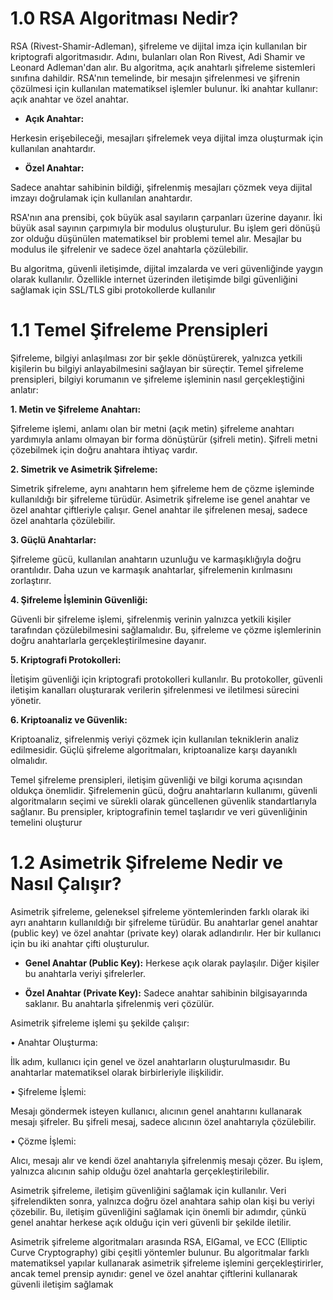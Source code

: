 # 1.0 RSA Algoritması Nedir?

RSA (Rivest-Shamir-Adleman), şifreleme ve dijital imza için kullanılan bir kriptografi 
algoritmasıdır. Adını, bulanları olan Ron Rivest, Adi Shamir ve Leonard Adleman'dan alır. 
Bu algoritma, açık anahtarlı şifreleme sistemleri sınıfına dahildir.
RSA'nın temelinde, bir mesajın şifrelenmesi ve şifrenin çözülmesi için kullanılan 
matematiksel işlemler bulunur. İki anahtar kullanır: açık anahtar ve özel anahtar.

- **Açık Anahtar:**
  
Herkesin erişebileceği, mesajları şifrelemek veya dijital imza oluşturmak için kullanılan 
anahtardır.

- **Özel Anahtar:**
  
Sadece anahtar sahibinin bildiği, şifrelenmiş mesajları çözmek veya dijital imzayı 
doğrulamak için kullanılan anahtardır.

  RSA'nın ana prensibi, çok büyük asal sayıların çarpanları üzerine dayanır. İki büyük asal 
sayının çarpımıyla bir modulus oluşturulur. Bu işlem geri dönüşü zor olduğu düşünülen 
matematiksel bir problemi temel alır. Mesajlar bu modulus ile şifrelenir ve sadece özel 
anahtarla çözülebilir.

  Bu algoritma, güvenli iletişimde, dijital imzalarda ve veri güvenliğinde yaygın olarak 
kullanılır. Özellikle internet üzerinden iletişimde bilgi güvenliğini sağlamak için SSL/TLS 
gibi protokollerde kullanılır

# 1.1 Temel Şifreleme Prensipleri

  Şifreleme, bilgiyi anlaşılması zor bir şekle dönüştürerek, yalnızca yetkili kişilerin bu bilgiyi 
anlayabilmesini sağlayan bir süreçtir. Temel şifreleme prensipleri, bilgiyi korumanın ve 
şifreleme işleminin nasıl gerçekleştiğini anlatır:

**1. Metin ve Şifreleme Anahtarı:** 

 Şifreleme işlemi, anlamı olan bir metni (açık metin) şifreleme anahtarı yardımıyla 
anlamı olmayan bir forma dönüştürür (şifreli metin). Şifreli metni çözebilmek için 
doğru anahtara ihtiyaç vardır.

**2. Simetrik ve Asimetrik Şifreleme:**

 Simetrik şifreleme, aynı anahtarın hem şifreleme hem de çözme işleminde 
kullanıldığı bir şifreleme türüdür. Asimetrik şifreleme ise genel anahtar ve özel 
anahtar çiftleriyle çalışır. Genel anahtar ile şifrelenen mesaj, sadece özel anahtarla 
çözülebilir.

**3. Güçlü Anahtarlar:** 

 Şifreleme gücü, kullanılan anahtarın uzunluğu ve karmaşıklığıyla doğru orantılıdır. 
Daha uzun ve karmaşık anahtarlar, şifrelemenin kırılmasını zorlaştırır.

**4. Şifreleme İşleminin Güvenliği:**

 Güvenli bir şifreleme işlemi, şifrelenmiş verinin yalnızca yetkili kişiler tarafından 
çözülebilmesini sağlamalıdır. Bu, şifreleme ve çözme işlemlerinin doğru anahtarlarla 
gerçekleştirilmesine dayanır.

**5. Kriptografi Protokolleri:** 

 İletişim güvenliği için kriptografi protokolleri kullanılır. Bu protokoller, güvenli 
iletişim kanalları oluşturarak verilerin şifrelenmesi ve iletilmesi sürecini yönetir.

**6. Kriptoanaliz ve Güvenlik:**

 Kriptoanaliz, şifrelenmiş veriyi çözmek için kullanılan tekniklerin analiz 
edilmesidir. Güçlü şifreleme algoritmaları, kriptoanalize karşı dayanıklı olmalıdır.

 Temel şifreleme prensipleri, iletişim güvenliği ve bilgi koruma açısından oldukça 
önemlidir. Şifrelemenin gücü, doğru anahtarların kullanımı, güvenli algoritmaların seçimi ve 
sürekli olarak güncellenen güvenlik standartlarıyla sağlanır. Bu prensipler, kriptografinin 
temel taşlarıdır ve veri güvenliğinin temelini oluşturur

# 1.2 Asimetrik Şifreleme Nedir ve Nasıl Çalışır?

Asimetrik şifreleme, geleneksel şifreleme yöntemlerinden farklı olarak iki ayrı anahtarın 
kullanıldığı bir şifreleme türüdür. Bu anahtarlar genel anahtar (public key) ve özel anahtar 
(private key) olarak adlandırılır. Her bir kullanıcı için bu iki anahtar çifti oluşturulur.

- **Genel Anahtar (Public Key):** 
Herkese açık olarak paylaşılır. Diğer kişiler bu anahtarla veriyi şifrelerler.

- **Özel Anahtar (Private Key):** 
Sadece anahtar sahibinin bilgisayarında saklanır. Bu anahtarla şifrelenmiş veri çözülür.

Asimetrik şifreleme işlemi şu şekilde çalışır:

• Anahtar Oluşturma:

 İlk adım, kullanıcı için genel ve özel anahtarların oluşturulmasıdır. Bu anahtarlar 
matematiksel olarak birbirleriyle ilişkilidir.

• Şifreleme İşlemi:

Mesajı göndermek isteyen kullanıcı, alıcının genel anahtarını kullanarak mesajı 
şifreler. Bu şifreli mesaj, sadece alıcının özel anahtarıyla çözülebilir.

• Çözme İşlemi:

Alıcı, mesajı alır ve kendi özel anahtarıyla şifrelenmiş mesajı çözer. Bu işlem, 
yalnızca alıcının sahip olduğu özel anahtarla gerçekleştirilebilir.

 Asimetrik şifreleme, iletişim güvenliğini sağlamak için kullanılır. Veri şifrelendikten sonra, 
yalnızca doğru özel anahtara sahip olan kişi bu veriyi çözebilir. Bu, iletişim güvenliğini 
sağlamak için önemli bir adımdır, çünkü genel anahtar herkese açık olduğu için veri güvenli 
bir şekilde iletilir.

 Asimetrik şifreleme algoritmaları arasında RSA, ElGamal, ve ECC (Elliptic Curve 
Cryptography) gibi çeşitli yöntemler bulunur. Bu algoritmalar farklı matematiksel yapılar 
kullanarak asimetrik şifreleme işlemini gerçekleştirirler, ancak temel prensip aynıdır: genel 
ve özel anahtar çiftlerini kullanarak güvenli iletişim sağlamak


